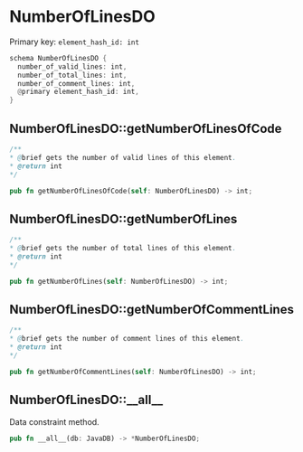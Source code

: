 # NumberOfLinesDO

Primary key: `element_hash_id: int`

```rust
schema NumberOfLinesDO {
  number_of_valid_lines: int,
  number_of_total_lines: int,
  number_of_comment_lines: int,
  @primary element_hash_id: int,
}
```
## NumberOfLinesDO::getNumberOfLinesOfCode

```java
/**
* @brief gets the number of valid lines of this element.
* @return int
*/
```
```rust
pub fn getNumberOfLinesOfCode(self: NumberOfLinesDO) -> int;
```
## NumberOfLinesDO::getNumberOfLines

```java
/**
* @brief gets the number of total lines of this element.
* @return int
*/
```
```rust
pub fn getNumberOfLines(self: NumberOfLinesDO) -> int;
```
## NumberOfLinesDO::getNumberOfCommentLines

```java
/**
* @brief gets the number of comment lines of this element.
* @return int
*/
```
```rust
pub fn getNumberOfCommentLines(self: NumberOfLinesDO) -> int;
```
## NumberOfLinesDO::\_\_all\_\_

Data constraint method.

```rust
pub fn __all__(db: JavaDB) -> *NumberOfLinesDO;
```
